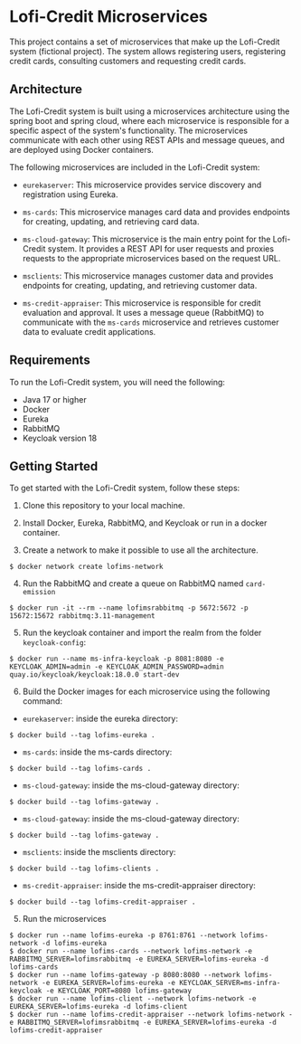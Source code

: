 # Lofi-Credit Microservices

This project contains a set of microservices that make up the Lofi-Credit system (fictional project). The system allows registering users, registering credit cards, consulting customers and requesting credit cards.

## Architecture

The Lofi-Credit system is built using a microservices architecture using the spring boot and spring cloud, where each microservice is responsible for a specific aspect of the system's functionality. The microservices communicate with each other using REST APIs and message queues, and are deployed using Docker containers.

The following microservices are included in the Lofi-Credit system:

- `eurekaserver`: This microservice provides service discovery and registration using Eureka.

- `ms-cards`: This microservice manages card data and provides endpoints for creating, updating, and retrieving card data.

- `ms-cloud-gateway`: This microservice is the main entry point for the Lofi-Credit system. It provides a REST API for user requests and proxies requests to the appropriate microservices based on the request URL.

- `msclients`: This microservice manages customer data and provides endpoints for creating, updating, and retrieving customer data.

- `ms-credit-appraiser`: This microservice is responsible for credit evaluation and approval. It uses a message queue (RabbitMQ) to communicate with the `ms-cards` microservice and retrieves customer data to evaluate credit applications.

## Requirements

To run the Lofi-Credit system, you will need the following:

- Java 17 or higher
- Docker
- Eureka
- RabbitMQ
- Keycloak version 18

## Getting Started

To get started with the Lofi-Credit system, follow these steps:

1. Clone this repository to your local machine.

2. Install Docker, Eureka, RabbitMQ, and Keycloak or run in a docker container.

3. Create a network to make it possible to use all the architecture.

```
$ docker network create lofims-network
```

4. Run the RabbitMQ and create a queue on RabbitMQ named `card-emission`
```
$ docker run -it --rm --name lofimsrabbitmq -p 5672:5672 -p 15672:15672 rabbitmq:3.11-management
```

5. Run the keycloak container and import the realm from the folder `keycloak-config`:
```
$ docker run --name ms-infra-keycloak -p 8081:8080 -e KEYCLOAK_ADMIN=admin -e KEYCLOAK_ADMIN_PASSWORD=admin quay.io/keycloak/keycloak:18.0.0 start-dev
```
6. Build the Docker images for each microservice using the following command:

- `eurekaserver`: inside the eureka directory:
```
$ docker build --tag lofims-eureka .
```
- `ms-cards`: inside the ms-cards directory:
```
$ docker build --tag lofims-cards .
```
- `ms-cloud-gateway`: inside the ms-cloud-gateway directory:
```
$ docker build --tag lofims-gateway .
```
- `ms-cloud-gateway`: inside the ms-cloud-gateway directory:
```
$ docker build --tag lofims-gateway .
```
- `msclients`: inside the msclients directory:
```
$ docker build --tag lofims-clients .
```

- `ms-credit-appraiser`: inside the ms-credit-appraiser directory:
```
$ docker build --tag lofims-credit-appraiser .
```

5. Run the microservices

```
$ docker run --name lofims-eureka -p 8761:8761 --network lofims-network -d lofims-eureka
$ docker run --name lofims-cards --network lofims-network -e RABBITMQ_SERVER=lofimsrabbitmq -e EUREKA_SERVER=lofims-eureka -d lofims-cards
$ docker run --name lofims-gateway -p 8080:8080 --network lofims-network -e EUREKA_SERVER=lofims-eureka -e KEYCLOAK_SERVER=ms-infra-keycloak -e KEYCLOAK_PORT=8080 lofims-gateway
$ docker run --name lofims-client --network lofims-network -e EUREKA_SERVER=lofims-eureka -d lofims-client
$ docker run --name lofims-credit-appraiser --network lofims-network -e RABBITMQ_SERVER=lofimsrabbitmq -e EUREKA_SERVER=lofims-eureka -d lofims-credit-appraiser
```